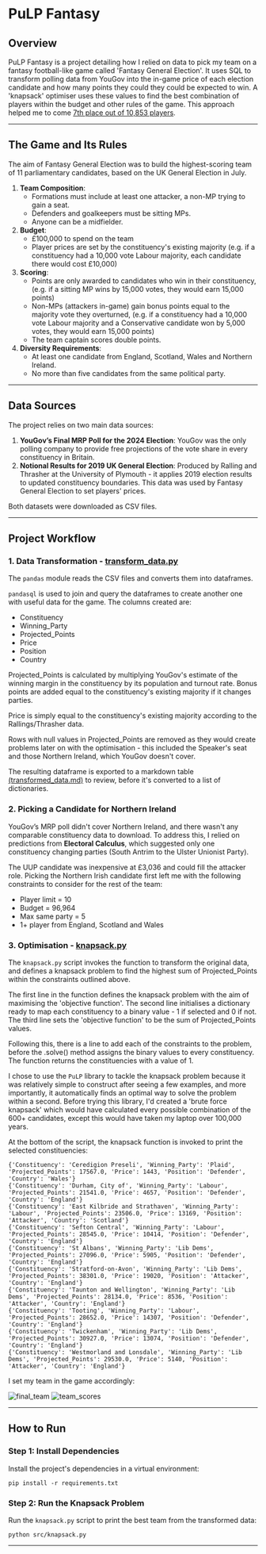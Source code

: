 # PuLP Fantasy

## Overview

PuLP Fantasy is a project detailing how I relied on data to pick my team on a fantasy football-like game called 'Fantasy General Election'. It uses SQL to transform polling data from YouGov into the in-game price of each election candidate and how many points they could they could be expected to win. A 'knapsack' optimiser uses these values to find the best combination of players within the budget and other rules of the game. This approach helped me to come [7th place out of 10,853 players](https://fantasyelection.co.uk/league-table).

---

## The Game and Its Rules

The aim of Fantasy General Election was to build the highest-scoring team of 11 parliamentary candidates, based on the UK General Election in July.

1. **Team Composition**:
   - Formations must include at least one attacker, a non-MP trying to gain a seat.
   - Defenders and goalkeepers must be sitting MPs.
   - Anyone can be a midfielder.
2. **Budget**: 
    - £100,000 to spend on the team
    - Player prices are set by the constituency's existing majority
         (e.g. if a constituency had a 10,000 vote Labour majority, each candidate there would cost £10,000)
3. **Scoring**:
   - Points are only awarded to candidates who win in their constituency,
         (e.g. if a sitting MP wins by 15,000 votes, they would earn 15,000 points)
   - Non-MPs (attackers in-game) gain bonus points equal to the majority vote they overturned,
         (e.g. if a constituency had a 10,000 vote Labour majority and a Conservative candidate won by 5,000 votes, they would earn 15,000 points)
   - The team captain scores double points.
4. **Diversity Requirements**:
   - At least one candidate from England, Scotland, Wales and Northern Ireland.
   - No more than five candidates from the same political party.

---

## Data Sources

The project relies on two main data sources:

1. **YouGov’s Final MRP Poll for the 2024 Election**: YouGov was the only polling company to provide free projections of the vote share in every constituency in Britain.
2. **Notional Results for 2019 UK General Election**: Produced by Ralling and Thrasher at the University of Plymouth - it applies 2019 election results to updated constituency boundaries. This data was used by Fantasy General Election to set players' prices.

Both datasets were downloaded as CSV files.

---

## Project Workflow

### 1. Data Transformation - [transform_data.py](src/transform_data.py)

The `pandas` module reads the CSV files and converts them into dataframes.

`pandasql` is used to join and query the dataframes to create another one with useful data for the game. The columns created are:
- Constituency
- Winning_Party
- Projected_Points
- Price
- Position
- Country

Projected_Points is calculated by multiplying YouGov's estimate of the winning margin in the constituency by its population and turnout rate. Bonus points are added equal to the constituency's existing majority if it changes parties.

Price is simply equal to the constituency's existing majority according to the Rallings/Thrasher data.

Rows with null values in Projected_Points are removed as they would create problems later on with the optimisation - this included the Speaker's seat and those Northern Ireland, which YouGov doesn't cover.

The resulting dataframe is exported to a markdown table [(transformed_data.md)](data/transformed_data.md) to review, before it's converted to a list of dictionaries.

### 2. Picking a Candidate for Northern Ireland

YouGov’s MRP poll didn't cover Northern Ireland, and there wasn't any comparable constituency data to download. To address this, I relied on predictions from **Electoral Calculus**, which suggested only one constituency changing parties (South Antrim to the Ulster Unionist Party).

The UUP candidate was inexpensive at £3,036 and could fill the attacker role. Picking the Northern Irish candidate first left me with the following constraints to consider for the rest of the team:
- Player limit = 10
- Budget = 96,964
- Max same party = 5
- 1+ player from England, Scotland and Wales

### 3. Optimisation - [knapsack.py](src/knapsack.py)

The `knapsack.py` script invokes the function to transform the original data, and defines a knapsack problem to find the highest sum of Projected_Points within the constraints outlined above.

The first line in the function defines the knapsack problem with the aim of maximising the 'objective function'. The second line initialises a dictionary ready to map each constituency to a binary value - 1 if selected and 0 if not. The third line sets the 'objective function' to be the sum of Projected_Points values.

Following this, there is a line to add each of the constraints to the problem, before the .solve() method assigns the binary values to every constituency. The function returns the constituencies with a value of 1.

I chose to use the `PuLP` library to tackle the knapsack problem because it was relatively simple to construct after seeing a few examples, and more importantly, it automatically finds an optimal way to solve the problem within a second. Before trying this library, I'd created a 'brute force knapsack' which would have calculated every possible combination of the 600+ candidates, except this would have taken my laptop over 100,000 years.

At the bottom of the script, the knapsack function is invoked to print the selected constituencies:

```
{'Constituency': 'Ceredigion Preseli', 'Winning_Party': 'Plaid', 'Projected_Points': 17567.0, 'Price': 1443, 'Position': 'Defender', 'Country': 'Wales'}
{'Constituency': 'Durham, City of', 'Winning_Party': 'Labour', 'Projected_Points': 21541.0, 'Price': 4657, 'Position': 'Defender', 'Country': 'England'}
{'Constituency': 'East Kilbride and Strathaven', 'Winning_Party': 'Labour', 'Projected_Points': 23506.0, 'Price': 13169, 'Position': 'Attacker', 'Country': 'Scotland'}
{'Constituency': 'Sefton Central', 'Winning_Party': 'Labour', 'Projected_Points': 28545.0, 'Price': 10414, 'Position': 'Defender', 'Country': 'England'}
{'Constituency': 'St Albans', 'Winning_Party': 'Lib Dems', 'Projected_Points': 27096.0, 'Price': 5905, 'Position': 'Defender', 'Country': 'England'}
{'Constituency': 'Stratford-on-Avon', 'Winning_Party': 'Lib Dems', 'Projected_Points': 38301.0, 'Price': 19020, 'Position': 'Attacker', 'Country': 'England'}
{'Constituency': 'Taunton and Wellington', 'Winning_Party': 'Lib Dems', 'Projected_Points': 28134.0, 'Price': 8536, 'Position': 'Attacker', 'Country': 'England'}
{'Constituency': 'Tooting', 'Winning_Party': 'Labour', 'Projected_Points': 28652.0, 'Price': 14307, 'Position': 'Defender', 'Country': 'England'}
{'Constituency': 'Twickenham', 'Winning_Party': 'Lib Dems', 'Projected_Points': 30927.0, 'Price': 13074, 'Position': 'Defender', 'Country': 'England'}
{'Constituency': 'Westmorland and Lonsdale', 'Winning_Party': 'Lib Dems', 'Projected_Points': 29530.0, 'Price': 5140, 'Position': 'Attacker', 'Country': 'England'}
```

I set my team in the game accordingly:

![final_team](images/final_team.png)
![team_scores](images/team_scores.png)

---

## How to Run

### Step 1: Install Dependencies

Install the project's dependencies in a virtual environment:

```
pip install -r requirements.txt
```

### Step 2: Run the Knapsack Problem

Run the `knapsack.py` script to print the best team from the transformed data:

```
python src/knapsack.py
```

---
